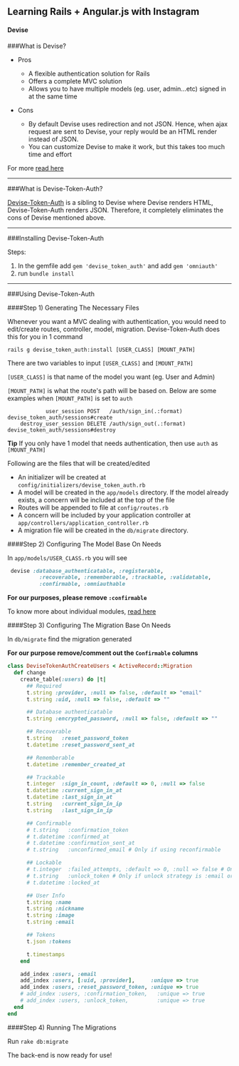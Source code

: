 ## Learning Rails + Angular.js with Instagram
#### Devise

###What is Devise?

- Pros
  - A flexible authentication solution for Rails
  - Offers a complete MVC solution
  - Allows you to have multiple models (eg. user, admin...etc) signed in at the same time

- Cons
  - By default Devise uses redirection and not JSON. Hence, when ajax request are sent to Devise, your reply would be an HTML render instead of JSON.
  - You can customize Devise to make it work, but this takes too much time and effort

For more [read here](https://github.com/plataformatec/devise)

---
###What is Devise-Token-Auth?

[Devise-Token-Auth](https://github.com/lynndylanhurley/devise_token_auth) is a sibling to Devise where Devise renders HTML, Devise-Token-Auth renders JSON. Therefore, it completely eliminates the cons of Devise mentioned above.

---
###Installing Devise-Token-Auth

Steps:

1. In the gemfile add `gem 'devise_token_auth'` and add `gem 'omniauth'`
2. run `bundle install`

---
###Using Devise-Token-Auth

####Step 1) Generating The Necessary Files

Whenever you want a MVC dealing with authentication, you would need to edit/create routes, controller, model, migration. Devise-Token-Auth does this for you in 1 command 

`rails g devise_token_auth:install [USER_CLASS] [MOUNT_PATH]`

There are two variables to input `[USER_CLASS]` and `[MOUNT_PATH]`

`[USER_CLASS]` is that name of the model you want (eg. User and Admin)

`[MOUNT_PATH]` is what the route's path will be based on. Below are some examples when `[MOUNT_PATH]` is set to `auth`

```
            user_session POST   /auth/sign_in(.:format)                devise_token_auth/sessions#create
    destroy_user_session DELETE /auth/sign_out(.:format)               devise_token_auth/sessions#destroy
```

**Tip** If you only have 1 model that needs authentication, then use `auth` as `[MOUNT_PATH]`

Following are the files that will be created/edited

- An initializer will be created at `config/initializers/devise_token_auth.rb`
- A model will be created in the `app/models` directory. If the model already exists, a concern will be included at the top of the file
- Routes will be appended to file at `config/routes.rb`
- A concern will be included by your application controller at `app/controllers/application_controller.rb`
- A migration file will be created in the `db/migrate` directory.


####Step 2) Configuring The Model Base On Needs

In `app/models/USER_CLASS.rb` you will see 

```ruby
 devise :database_authenticatable, :registerable,
          :recoverable, :rememberable, :trackable, :validatable,
          :confirmable, :omniauthable
```

**For our purposes, please remove `:confirmable`**

To know more about individual modules, [read here](https://github.com/lynndylanhurley/devise_token_auth#excluding-modules)

####Step 3) Configuring The Migration Base On Needs

In `db/migrate` find the migration generated

**For our purpose remove/comment out the `Confirmable` columns**

```ruby
class DeviseTokenAuthCreateUsers < ActiveRecord::Migration
  def change
    create_table(:users) do |t|
      ## Required
      t.string :provider, :null => false, :default => "email"
      t.string :uid, :null => false, :default => ""

      ## Database authenticatable
      t.string :encrypted_password, :null => false, :default => ""

      ## Recoverable
      t.string   :reset_password_token
      t.datetime :reset_password_sent_at

      ## Rememberable
      t.datetime :remember_created_at

      ## Trackable
      t.integer  :sign_in_count, :default => 0, :null => false
      t.datetime :current_sign_in_at
      t.datetime :last_sign_in_at
      t.string   :current_sign_in_ip
      t.string   :last_sign_in_ip

      ## Confirmable
      # t.string   :confirmation_token
      # t.datetime :confirmed_at
      # t.datetime :confirmation_sent_at
      # t.string   :unconfirmed_email # Only if using reconfirmable

      ## Lockable
      # t.integer  :failed_attempts, :default => 0, :null => false # Only if lock strategy is :failed_attempts
      # t.string   :unlock_token # Only if unlock strategy is :email or :both
      # t.datetime :locked_at

      ## User Info
      t.string :name
      t.string :nickname
      t.string :image
      t.string :email

      ## Tokens
      t.json :tokens

      t.timestamps
    end

    add_index :users, :email
    add_index :users, [:uid, :provider],     :unique => true
    add_index :users, :reset_password_token, :unique => true
    # add_index :users, :confirmation_token,   :unique => true
    # add_index :users, :unlock_token,         :unique => true
  end
end
```

####Step 4) Running The Migrations

Run `rake db:migrate`

The back-end is now ready for use!